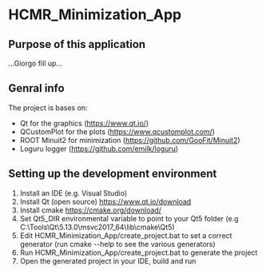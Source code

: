 # HCMR_Minimization_App
## Purpose of this application
...Giorgo fill up...
## Genral info
The project is bases on:
- Qt for the graphics (https://www.qt.io/)
- QCustomPlot for the plots (https://www.qcustomplot.com/)
- ROOT Minuit2 for minimization (https://github.com/GooFit/Minuit2)
- Loguru logger (https://github.com/emilk/loguru)
## Setting up the development environment
1. Install an IDE (e.g. Visual Studio)
2. Install Qt (open source) https://www.qt.io/download
3. Install cmake https://cmake.org/download/
3. Set Qt5_DIR environmental variable to point to your Qt5 folder (e.g C:\Tools\Qt\5.13.0\msvc2017_64\lib\cmake\Qt5)
4. Edit HCMR_Minimization_App/create_project.bat to set a correct generator (run cmake --help to see the various generators)
5. Run HCMR_Minimization_App/create_project.bat to generate the project
6. Open the generated project in your IDE, build and run
